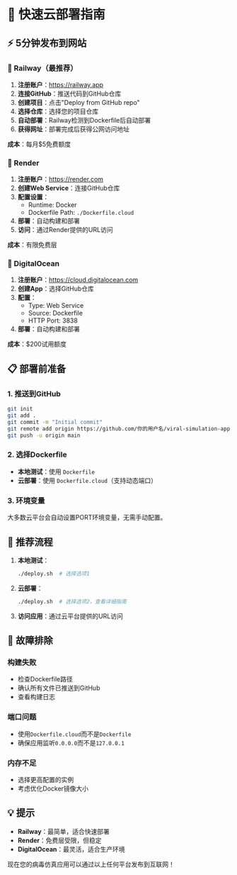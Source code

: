 # 🚀 快速云部署指南

## ⚡ 5分钟发布到网站

### 🥇 Railway（最推荐）

1. **注册账户**：https://railway.app
2. **连接GitHub**：推送代码到GitHub仓库
3. **创建项目**：点击"Deploy from GitHub repo"
4. **选择仓库**：选择您的项目仓库
5. **自动部署**：Railway检测到Dockerfile后自动部署
6. **获得网址**：部署完成后获得公网访问地址

**成本**：每月$5免费额度

### 🥈 Render

1. **注册账户**：https://render.com
2. **创建Web Service**：连接GitHub仓库
3. **配置设置**：
   - Runtime: Docker
   - Dockerfile Path: `./Dockerfile.cloud`
4. **部署**：自动构建和部署
5. **访问**：通过Render提供的URL访问

**成本**：有限免费层

### 🥉 DigitalOcean

1. **注册账户**：https://cloud.digitalocean.com
2. **创建App**：选择GitHub仓库
3. **配置**：
   - Type: Web Service
   - Source: Dockerfile
   - HTTP Port: 3838
4. **部署**：自动构建和部署

**成本**：$200试用额度

## 📋 部署前准备

### 1. 推送到GitHub
```bash
git init
git add .
git commit -m "Initial commit"
git remote add origin https://github.com/你的用户名/viral-simulation-app.git
git push -u origin main
```

### 2. 选择Dockerfile
- **本地测试**：使用 `Dockerfile`
- **云部署**：使用 `Dockerfile.cloud`（支持动态端口）

### 3. 环境变量
大多数云平台会自动设置PORT环境变量，无需手动配置。

## 🎯 推荐流程

1. **本地测试**：
   ```bash
   ./deploy.sh  # 选择选项1
   ```

2. **云部署**：
   ```bash
   ./deploy.sh  # 选择选项2，查看详细指南
   ```

3. **访问应用**：通过云平台提供的URL访问

## 🔧 故障排除

### 构建失败
- 检查Dockerfile路径
- 确认所有文件已推送到GitHub
- 查看构建日志

### 端口问题
- 使用`Dockerfile.cloud`而不是`Dockerfile`
- 确保应用监听`0.0.0.0`而不是`127.0.0.1`

### 内存不足
- 选择更高配置的实例
- 考虑优化Docker镜像大小

## 💡 提示

- **Railway**：最简单，适合快速部署
- **Render**：免费层受限，但稳定
- **DigitalOcean**：最灵活，适合生产环境

现在您的病毒仿真应用可以通过以上任何平台发布到互联网！ 